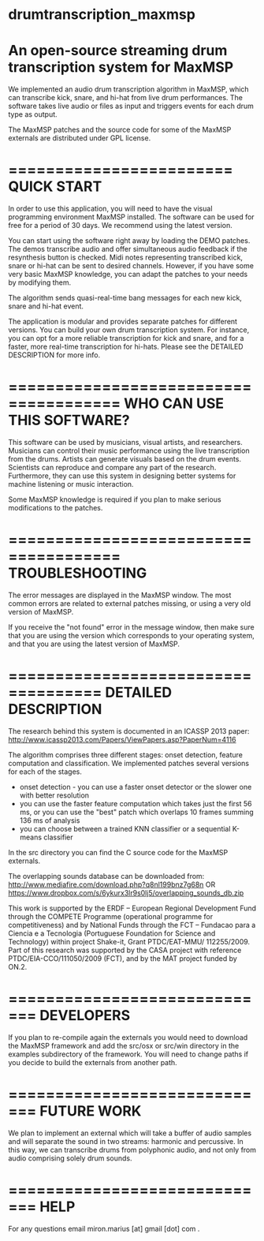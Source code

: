 drumtranscription_maxmsp
==============================================================
An open-source streaming drum transcription system for MaxMSP
==============================================================

We implemented an audio drum transcription algorithm in MaxMSP, which can transcribe kick, snare, and hi-hat from live drum performances. The software takes live audio or files as input and triggers events for each drum type as output.

The  MaxMSP patches and the source code for some of the MaxMSP externals are distributed under GPL license.


========================
QUICK START
========================

In order to use this application, you will need to have the visual programming environment MaxMSP installed. The software can be used for free for a period of 30 days. We recommend using the latest version.

You can start using the software right away by loading the DEMO patches. The demos transcribe audio and offer simultaneous audio feedback if the resynthesis button is checked. Midi notes representing transcribed kick, snare or hi-hat can be sent to desired channels.  However, if you have some very basic MaxMSP knowledge, you can adapt the patches to your needs by modifying them.

The algorithm sends quasi-real-time bang messages for each new kick, snare and hi-hat event. 

The application is modular and provides separate patches for different versions. You can build your own drum transcription system. For instance, you can opt for a more reliable transcription for kick and snare, and for a faster, more real-time transcription for hi-hats. Please see the DETAILED DESCRIPTION for more info.


======================================
WHO CAN USE THIS SOFTWARE?
======================================

This software can be used by musicians, visual artists, and researchers. Musicians can control their music performance using the live transcription from the drums. Artists can generate visuals based on the drum events. Scientists can reproduce and compare any part of the research. Furthermore, they can use this system in designing better systems for machine listening or music interaction.

Some MaxMSP knowledge is required if you plan to make serious modifications to the patches.


======================================
TROUBLESHOOTING
======================================
The error messages are displayed in the MaxMSP window. The most common errors are related to external patches missing, or using a very old version of MaxMSP.

If you receive the "not found" error in the message window, then make sure that you are using the version which corresponds to your operating system, and that you are using the latest version of MaxMSP.


====================================
DETAILED DESCRIPTION
====================================

The research behind this system is documented in an ICASSP 2013 paper:
http://www.icassp2013.com/Papers/ViewPapers.asp?PaperNum=4116

The algorithm comprises three different stages: onset detection, feature computation and classification. We implemented patches several versions for each of the stages.
- onset detection - you can use a faster onset detector or the slower one with better resolution
- you can use the faster feature computation which takes just the first 56 ms, or you can use the "best" patch which overlaps 10 frames summing 136 ms of analysis
- you can choose between a trained KNN classifier or a sequential K-means classifier

In the src directory you can find the C source code for the MaxMSP externals. 

The overlapping sounds database can be downloaded from: 
http://www.mediafire.com/download.php?q8nl199bnz7g68n
OR
https://www.dropbox.com/s/6ykurx3lr9s0lj5/overlapping_sounds_db.zip

This work is supported by the ERDF – European Regional Development Fund through the COMPETE Programme (operational programme for competitiveness) and by National Funds through the FCT – Fundacao para a Ciencia e a Tecnologia (Portuguese Foundation for Science and Technology) within project Shake-it, Grant PTDC/EAT-MMU/ 112255/2009. Part of this research was supported by the CASA project with reference PTDC/EIA-CCO/111050/2009 (FCT), and by the MAT project funded by ON.2.


=============================
DEVELOPERS
=============================
If you plan to re-compile again the externals you would need to download the MaxMSP framework and add the src/osx or src/win directory in the examples subdirectory of the framework. You will need to change paths if you decide to build the externals from another path.


=============================
FUTURE WORK
=============================
We plan to implement an external which will take a buffer of audio samples and will separate the sound in two streams: harmonic and percussive. In this way, we can transcribe drums from polyphonic audio, and not only from audio comprising solely drum sounds. 


=============================
HELP
=============================

For any questions email miron.marius [at] gmail [dot] com .